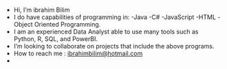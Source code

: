 - Hi, I’m ibrahim Bilim
- I do have capabilities of programming in:
    -Java
    -C#
    -JavaScript
    -HTML
    -Object Oriented Programming.
- I am an experienced Data Analyst able to use many tools such as Python, R, SQL, and PowerBI. 
- I’m looking to collaborate on projects that include the above programs. 
- How to reach me : ibrahimbilim@hotmail.com 
- 
<!---
ibilim/ibilim is a ✨ special ✨ repository because its `README.md` (this file) appears on your GitHub profile.
You can click the Preview link to take a look at your changes.
--->
